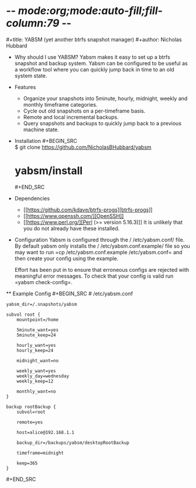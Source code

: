 # -*- mode:org;mode:auto-fill;fill-column:79 -*-
#+title: YABSM (yet another btrfs snapshot manager)
#+author: Nicholas Hubbard

* Why should I use YABSM?
  Yabsm makes it easy to set up a btrfs snapshot and backup system. Yabsm
  can be configured to be useful as a workflow tool where you can quickly
  jump back in time to an old system state.

* Features
  + Organize your snapshots into 5minute, hourly, midnight, weekly and monthly
    timeframe categories.
  + Cycle out old snapshots on a per-timeframe basis.
  + Remote and local incremental backups.
  + Query snapshots and backups to quickly jump back to a previous machine state.

* Installation
  #+BEGIN_SRC  
  $ git clone https://github.com/NicholasBHubbard/yabsm
  # yabsm/install
  #+END_SRC  
* Dependencies
  + [[https://github.com/kdave/btrfs-progs][btrfs-progs]]
  + [[https://www.openssh.com/][OpenSSH]]
  + [[https://www.perl.org/][Perl (>= version 5.16.3)]]
It is unlikely that you do not already have these installed.

* Configuration
  Yabsm is configured through the / /etc/yabsm.conf/ file. By default yabsm only
  installs the / /etc/yabsm.conf.example/ file so you may want to run =cp
  /etc/yabsm.conf.example /etc/yabsm.conf= and then create your config using
  the example.
  
  Effort has been put in to ensure that erroneous configs are rejected with
  meaningful error messages. To check that your config is valid run 
  =yabsm check-config=.

** Example Config
#+BEGIN_SRC 
    # /etc/yabsm.conf

    yabsm_dir=/.snapshots/yabsm

    subvol root {
        mountpoint=/home

        5minute_want=yes
        5minute_keep=24

        hourly_want=yes
        hourly_keep=24

        midnight_want=no

        weekly_want=yes
        weekly_day=wednesday
        weekly_keep=12

        monthly_want=no
    }

    backup rootBackup {
        subvol=root

        remote=yes

        host=alice@192.168.1.1

        backup_dir=/backups/yabsm/desktopRootBackup

        timeframe=midnight

        keep=365
    }
#+END_SRC 
  
    
